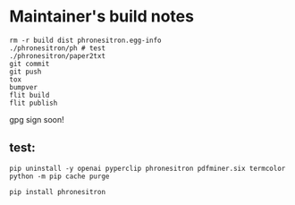 # Maintainer's build notes

```
rm -r build dist phronesitron.egg-info 
./phronesitron/ph # test
./phronesitron/paper2txt
git commit 
git push
tox
bumpver
flit build
flit publish

```
gpg sign soon!

## test:
```
pip uninstall -y openai pyperclip phronesitron pdfminer.six termcolor
python -m pip cache purge

pip install phronesitron
```
